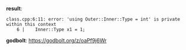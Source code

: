 **result**:
```
class.cpp:6:11: error: 'using Outer::Inner::Type = int' is private within this context
    6 |    Inner::Type x1 = 1;
```
**godbolt**: https://godbolt.org/z/oaPf9j6Wr
